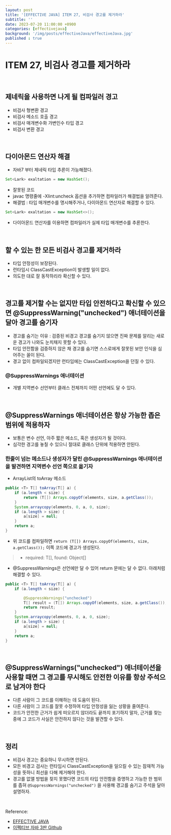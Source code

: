 ```yaml
---
layout: post
title: '[EFFECTIVE JAVA] ITEM 27, 비검사 경고를 제거하라'
subtitle: ''
date: 2023-07-20 11:00:00 +0900
categories: [effectivejava]
background: '/img/posts/effectiveJava/effectiveJava.jpg'
published : true
---
```


# ITEM 27, 비검사 경고를 제거하라

<br>

## 제네릭을 사용하면 나게 될 컴파일러 경고
- 비검사 형변환 경고
- 비검사 메소드 호출 경고
- 비검사 매개변수화 가변인수 타입 경고
- 비검사 변환 경고

<br>


## 다이아몬드 연산자 해결
- 자바7 부터 제네릭 타입 추론이 가능해졌다. 

```java
Set<Lark> exaltation = new HashSet();
```

- 잘못된 코드
- javac 명령줄에 -Xlint:uncheck 옵션을 추가하면 컴파일러가 해결법을 알려준다. 
- 해결법 : 타입 매개변수를 명시해주거나, 다이아몬드 연산자로 해결할 수 있다.

```java
Set<Lark> exaltation = new HashSet<>();
```

- 다이아몬드 연산자를 이용하면 컴파일러가 실제 타입 매개변수를 추론한다.

<br>

## 할 수 있는 한 모든 비검사 경고를 제거하라
- 타입 안정성이 보장된다.
- 런타임시 ClassCastException이 발생할 일이 없다.
- 의도한 대로 잘 동작하리라 확신할 수 있다. 

<br>

## 경고를 제거할 수는 없지만 타입 안전하다고 확신할 수 있으면 @SuppressWarning("unchecked") 애너테이션을 달아 경고를 숨기자
- 경고를 숨기는 이유 : 검증된 비경고 경고를 숨기지 않으면 진짜 문제를 알리는 새로운 경고가 나와도 눈치채지 못할 수 있다.
- 타입 안전함을 검증하지 않은 채 경고를 숨기면 스스로에게 잘못된 보안 인식을 심어주는 꼴이 된다. 
- 경고 없이 컴파일되겠지만 런타임에는 ClassCastException을 던질 수 있다. 

### @SuppressWarnings 애너테이션
- 개별 지역변수 선언부터 클래스 전체까지 어떤 선언에도 달 수 있다.

<br>

## @SuppressWarnings 애너테이션은 항상 가능한 좁은 범위에 적용하자
- 보통은 변수 선언, 아주 짧은 메소드, 혹은 생성자가 될 것이다.
- 심각한 경고를 놓칠 수 있으니 절대로 클래스 단위에 적용하면 안된다. 

### 한줄이 넘는 메소드나 생성자가 달린 @SuppressWarnings 애너테이션을 발견하면 지역변수 선언 쪽으로 옮기자

- ArrayList의 toArray 메소드

```java
public <T> T[] toArray(T[] a) {
    if (a.length < size) { 
        return (T[]) Arrays.copyOf(elements, size, a.getClass());
    }
    System.arraycopy(elements, 0, a, 0, size);
    if (a.length > size) {
        a[size] = null;
    }
    return a;
}

```

- 위 코드를 컴파일하면 `return (T[]) Arrays.copyOf(elements, size, a.getClass());` 이쪽 코드에 경고가 생성된다. 
> - required: T[], found: Object[]
- @SuppressWarnings은 선언에만 달 수 있어 return 문에는 달 수 없다. 아래처럼 해결할 수 있다. 


```java
public <T> T[] toArray(T[] a) {
    if (a.length < size) { 

        @SuppressWarnings("unchecked")
        T[] result = (T[]) Arrays.copyOf(elements, size, a.getClass());
        return result;
    }
    System.arraycopy(elements, 0, a, 0, size);
    if (a.length > size) {
        a[size] = null;
    }
    return a;
}

```

<br>

## @SuppressWarnings("unchecked") 애너테이션을 사용할 때면 그 경고를 무시해도 안전한 이유를 항상 주석으로 남겨야 한다
- 다른 사람이 그 코드를 이해하는 데 도움이 된다.
- 다른 사람이 그 코드를 잘못 수정하여 타입 안정성을 잃는 상황을 줄여준다.
- 코드가 안전한 근거가 쉽게 떠오르지 않더라도 끝까지 포기하지 말자, 근거를 찾는 중에 그 코드가 사실은 안전하지 않다는 것을 발견할 수 있다.

<br>

## 정리
- 비검사 경고는 중요하니 무시하면 안된다.
- 모든 비경고 검사는 런타임시 ClassCastException을 일으킬 수 있는 잠재적 가능성을 뜻하니 최선을 다해 제거해야 한다.
- 경고를 없앨 방법을 찾지 못했다면 코드의 타입 안전함을 증명하고 가능한 한 범위를 좁혀 `@SuppressWarnings("unchecked")` 을 사용해 경고를 숨기고 주석을 달아 설명하자.

<br>

Reference:

- [EFFECTIVE JAVA](https://front.wemakeprice.com/product/121854081?search_keyword=%25EC%259D%25B4%25ED%258E%2599%25ED%258B%25B0%25EB%25B8%258C%2520%25EC%259E%2590%25EB%25B0%2594&_service=5&_no=1)
- [이펙티브 자바 3판 Github](https://github.com/WegraLee/effective-java-3e-source-code)
 